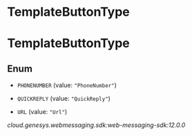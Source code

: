 # TemplateButtonType


# TemplateButtonType

## Enum


* `PHONENUMBER` (value: `"PhoneNumber"`)

* `QUICKREPLY` (value: `"QuickReply"`)

* `URL` (value: `"Url"`)




_cloud.genesys.webmessaging.sdk:web-messaging-sdk:12.0.0_
